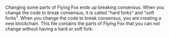 Changing some parts of Flying Fox ends up breaking consensus. When you change the code to break consensus, it is called "hard forks" and "soft forks". When you change the code to break consensus, you are creating a new blockchain.
This file contains the parts of Flying Fox that you can not change without having a hard or soft fork.